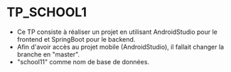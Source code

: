 # TP_SCHOOL1

- Ce TP consiste à réaliser un projet en utilisant AndroidStudio pour le frontend et SpringBoot pour le backend.
- Afin d'avoir accès au projet mobile (AndroidStudio), il fallait changer la branche en "master".
- "school11" comme nom de base de données.
